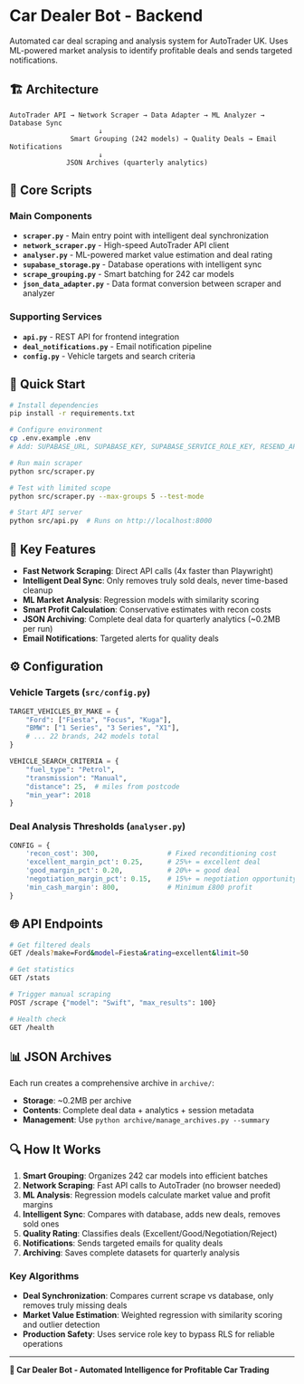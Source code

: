# Car Dealer Bot - Backend

Automated car deal scraping and analysis system for AutoTrader UK. Uses ML-powered market analysis to identify profitable deals and sends targeted notifications.

## 🏗️ Architecture

```
AutoTrader API → Network Scraper → Data Adapter → ML Analyzer → Database Sync
                      ↓
               Smart Grouping (242 models) → Quality Deals → Email Notifications
                      ↓
              JSON Archives (quarterly analytics)
```

## 📁 Core Scripts

### Main Components
- **`scraper.py`** - Main entry point with intelligent deal synchronization
- **`network_scraper.py`** - High-speed AutoTrader API client 
- **`analyser.py`** - ML-powered market value estimation and deal rating
- **`supabase_storage.py`** - Database operations with intelligent sync
- **`scrape_grouping.py`** - Smart batching for 242 car models
- **`json_data_adapter.py`** - Data format conversion between scraper and analyzer

### Supporting Services
- **`api.py`** - REST API for frontend integration
- **`deal_notifications.py`** - Email notification pipeline
- **`config.py`** - Vehicle targets and search criteria

## 🚀 Quick Start

```bash
# Install dependencies
pip install -r requirements.txt

# Configure environment
cp .env.example .env
# Add: SUPABASE_URL, SUPABASE_KEY, SUPABASE_SERVICE_ROLE_KEY, RESEND_API_KEY

# Run main scraper
python src/scraper.py

# Test with limited scope
python src/scraper.py --max-groups 5 --test-mode

# Start API server
python src/api.py  # Runs on http://localhost:8000
```

## 🔧 Key Features

- **Fast Network Scraping**: Direct API calls (4x faster than Playwright)
- **Intelligent Deal Sync**: Only removes truly sold deals, never time-based cleanup
- **ML Market Analysis**: Regression models with similarity scoring
- **Smart Profit Calculation**: Conservative estimates with recon costs
- **JSON Archiving**: Complete deal data for quarterly analytics (~0.2MB per run)
- **Email Notifications**: Targeted alerts for quality deals

## ⚙️ Configuration

### Vehicle Targets (`src/config.py`)
```python
TARGET_VEHICLES_BY_MAKE = {
    "Ford": ["Fiesta", "Focus", "Kuga"],
    "BMW": ["1 Series", "3 Series", "X1"],
    # ... 22 brands, 242 models total
}

VEHICLE_SEARCH_CRITERIA = {
    "fuel_type": "Petrol",
    "transmission": "Manual", 
    "distance": 25,  # miles from postcode
    "min_year": 2018
}
```

### Deal Analysis Thresholds (`analyser.py`)
```python
CONFIG = {
    'recon_cost': 300,                 # Fixed reconditioning cost
    'excellent_margin_pct': 0.25,      # 25%+ = excellent deal
    'good_margin_pct': 0.20,           # 20%+ = good deal  
    'negotiation_margin_pct': 0.15,    # 15%+ = negotiation opportunity
    'min_cash_margin': 800,            # Minimum £800 profit
}
```

## 🌐 API Endpoints

```bash
# Get filtered deals
GET /deals?make=Ford&model=Fiesta&rating=excellent&limit=50

# Get statistics
GET /stats

# Trigger manual scraping
POST /scrape {"model": "Swift", "max_results": 100}

# Health check
GET /health
```

## 📊 JSON Archives

Each run creates a comprehensive archive in `archive/`:
- **Storage**: ~0.2MB per archive
- **Contents**: Complete deal data + analytics + session metadata
- **Management**: Use `python archive/manage_archives.py --summary`

## 🔍 How It Works

1. **Smart Grouping**: Organizes 242 car models into efficient batches
2. **Network Scraping**: Fast API calls to AutoTrader (no browser needed)
3. **ML Analysis**: Regression models calculate market value and profit margins
4. **Intelligent Sync**: Compares with database, adds new deals, removes sold ones
5. **Quality Rating**: Classifies deals (Excellent/Good/Negotiation/Reject)
6. **Notifications**: Sends targeted emails for quality deals
7. **Archiving**: Saves complete datasets for quarterly analysis

### Key Algorithms
- **Deal Synchronization**: Compares current scrape vs database, only removes truly missing deals
- **Market Value Estimation**: Weighted regression with similarity scoring and outlier detection
- **Production Safety**: Uses service role key to bypass RLS for reliable operations

---

**🚗 Car Dealer Bot - Automated Intelligence for Profitable Car Trading**